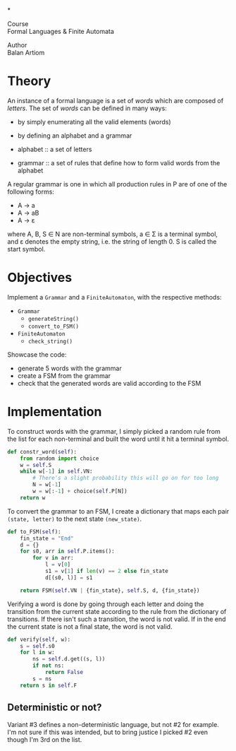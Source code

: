 \*

Course  
Formal Languages & Finite Automata

Author  
Balan Artiom

# Theory

An instance of a formal language is a set of *words* which are composed
of *letters*. The set of *words* can be defined in many ways:

- by simply enumerating all the valid elements (words)

- by defining an alphabet and a grammar

- alphabet :: a set of letters

- grammar :: a set of rules that define how to form valid words from the
  alphabet

A regular grammar is one in which all production rules in P are of one
of the following forms:

- A → a
- A → aB
- A → ε

where A, B, S ∈ N are non-terminal symbols, a ∈ Σ is a terminal symbol,
and ε denotes the empty string, i.e. the string of length 0. S is called
the start symbol.

# Objectives

Implement a `Grammar` and a `FiniteAutomaton`, with the respective
methods:

- `Grammar`
  - `generateString()`
  - `convert_to_FSM()`
- `FiniteAutomaton`
  - `check_string()`

Showcase the code:

- generate 5 words with the grammar
- create a FSM from the grammar
- check that the generated words are valid according to the FSM

# Implementation

To construct words with the grammar, I simply picked a random rule from
the list for each non-terminal and built the word until it hit a
terminal symbol.

``` python
def constr_word(self):
    from random import choice
    w = self.S
    while w[-1] in self.VN:
        # There's a slight probability this will go on for too long
        N = w[-1]
        w = w[:-1] + choice(self.P[N])
    return w
```

To convert the grammar to an FSM, I create a dictionary that maps each
pair `(state, letter)` to the next state `(new_state)`.

``` python
def to_FSM(self):
    fin_state = "End"
    d = {}
    for s0, arr in self.P.items():
        for v in arr:
            l = v[0]
            s1 = v[1] if len(v) == 2 else fin_state
            d[(s0, l)] = s1

    return FSM(self.VN | {fin_state}, self.S, d, {fin_state})
```

Verifying a word is done by going through each letter and doing the
transition from the current state according to the rule from the
dictionary of transitions. If there isn't such a transition, the word is
not valid. If in the end the current state is not a final state, the
word is not valid.

``` python
def verify(self, w):
    s = self.s0
    for l in w:
        ns = self.d.get((s, l))
        if not ns:
            return False
        s = ns
    return s in self.F
```

## Deterministic or not?

Variant \#3 defines a non-deterministic language, but not \#2 for
example. I'm not sure if this was intended, but to bring justice I
picked \#2 even though I'm 3rd on the list.
